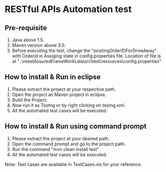 # RESTful APIs Automation test
## Pre-requisite
1. Java above 1.5.
1. Maven version above 3.0.
1. Before executing the test, change the "existingOrderIDForDriveAway" with Orderid in Assiging state in config.properties file. Location of file is at "..\resetAssuredFrameWorkLala\src\test\resources\config.properties"

## How to install & Run in eclipse 
1. Please extract the project at your respective path.
1. Open the project as Maven project in eclipse.
1. Build the Project.
1. Now run it as Testng or by right clicking on testng.xml.
1. All the automated test cases will be executed.

## How to install & Run using command prompt
1. Please extract the project at your desired path.
1. Open the command prompt and go to the project path.
1. Run the command "mvn clean install test"
1. All the automated test cases will be executed.

Note: Test cases are available in TestCases.xls for your reference.
